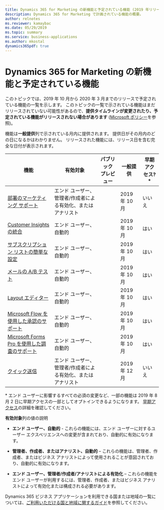 ```yaml
---
title: Dynamics 365 for Marketing の新機能と予定されている機能 (2019 年リリース ウェーブ 2)
description: Dynamics 365 for Marketing で計画されている機能の概要。
author: relnotes
ms.reviewer: kamaybac
ms.date: 05/29/2019
ms.topic: summary
ms.service: business-applications
ms.author: mkostal
dynamics365pdf: true
---
```


# Dynamics 365 for Marketing の新機能と予定されている機能

このトピックでは、2019 年 10 月から 2020 年 3 月までのリリースで予定されている機能の一覧を示します。 このトピックの一覧で示されている機能はまだリリースされていない可能性があるので、**提供タイムラインが変更されたり、予定されている機能がリリースされない場合があります** ([Microsoft ポリシー](https://go.microsoft.com/fwlink/p/?linkid=2007332)を参照)。

機能は**一般提供**列で示されている月内に提供されます。 提供日がその月内のどの日になるかはわかりません。 リリースされた機能には、リリース日を含む完全な日付が表示されます。 

| 機能    | 有効対象    |  パブリック プレビュー | 一般提供 |早期アクセス?* | 
| ---------- |---------------- | --------------- |-------------- | --------------- |
| [部署のマーケティング サポート](marketing-support-business-units.md) | エンド ユーザー、管理者/作成者による有効化、またはアナリスト|| 2019 年 10 月| いいえ |
| [Customer Insights の統合](customer-insights-integration.md) | エンド ユーザー、自動的|| 2019 年 10 月| はい |
| [サブスクリプション リストの簡単な設定](easy-setup-subscription-lists.md) | エンド ユーザー、自動的|| 2019 年 10 月| はい |
| [メールの A/B テスト](email-ab-testing.md) | エンド ユーザー、自動的|| 2019 年 10 月| はい |
| [Layout エディター](layout-editor.md) | エンド ユーザー、自動的|| 2019 年 10 月| はい |
| [Microsoft Flow を使用した承認のサポート](support-approvals-using.md) | エンド ユーザー、自動的|| 2019 年 10 月| はい |
| [Microsoft Forms Pro を使用した調査のサポート](support-surveys-using-forms-pro.md) | エンド ユーザー、自動的|| 2019 年 10 月| はい |
 | [クイック送信](quick-send.md) | エンド ユーザー、管理者/作成者による有効化、またはアナリスト |   | 2019 年 12 月 | いいえ |

\* エンド ユーザーに影響するすべての必須の変更など、一部の機能は 2019 年 8 月 2 日に早期アクセスの一部としてオプトインできるようになります。 [早期アクセス](https://aka.ms/EarlyAccessFeatures)の詳細を確認してください。

**有効対象**列の値の説明

- **エンド ユーザー、自動的** - これらの機能には、エンド ユーザーに対するユーザー エクスペリエンスへの変更が含まれており、自動的に有効になります。

- **管理者、作成者、またはアナリスト、自動的** – これらの機能は、管理者、作成者、またはビジネス アナリストによって使用されることが意図されており、自動的に有効になります。

- **エンド ユーザー、管理者/作成者/アナリストによる有効化** – これらの機能をエンド ユーザーが利用するには、管理者、作成者、またはビジネス アナリストによって有効化または構成される必要があります。

Dynamics 365 ビジネス アプリケーションを利用できる国または地域の一覧については、[ご利用いただける国と地域に関するガイド](https://aka.ms/dynamics_365_international_availability_deck)を参照してください。
